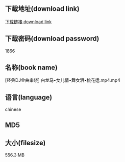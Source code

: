 ## 下载地址(download link)
[下载链接 download link](https://voluble-croquembouche-d321dc.netlify.app/?s=%5B%E7%BB%8F%E5%85%B8DJ%E9%87%91%E6%9B%B2%E4%B8%B2%E7%83%A7%5D++%E7%99%BD%E9%BE%99%E9%A9%AC%E2%80%A2%E5%A5%B3%E5%84%BF%E6%83%85%E2%80%A2%E8%88%9E%E5%A5%B3%E6%B3%AA%E2%80%A2%E6%A1%83%E8%8A%B1%E8%BF%90.mp4)

## 下载密码(download password)
1866

## 名称(book name)
[经典DJ金曲串烧]  白龙马•女儿情•舞女泪•桃花运.mp4.mp4

## 语言(language)
chinese

## MD5


## 大小(filesize)
556.3 MB
